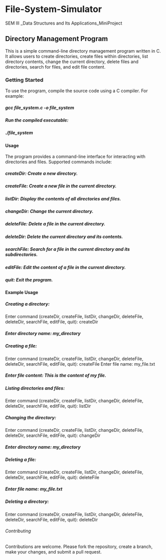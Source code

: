 # File-System-Simulator
SEM III _Data Structures and Its Applications_MiniProject

## Directory Management Program
This is a simple command-line directory management program written in C. It allows users to create directories, create files within directories, list directory contents, change the current directory, delete files and directories, search for files, and edit file content.
### Getting Started
To use the program, compile the source code using a C compiler. For example:
##### gcc file_system.c -o file_system
##### Run the compiled executable:
##### ./file_system
#### Usage
The program provides a command-line interface for interacting with directories and files. Supported commands include:
##### createDir: Create a new directory.
##### createFile: Create a new file in the current directory.
##### listDir: Display the contents of all directories and files.
##### changeDir: Change the current directory.
##### deleteFile: Delete a file in the current directory.
##### deleteDir: Delete the current directory and its contents.
##### searchFile: Search for a file in the current directory and its subdirectories.
##### editFile: Edit the content of a file in the current directory.
##### quit: Exit the program.
#### Example Usage
##### _Creating a directory:_
Enter command (createDir, createFile, listDir, changeDir, deleteFile, deleteDir, searchFile, editFile, quit): createDir 
##### Enter directory name: my_directory 
##### _Creating a file:_
Enter command (createDir, createFile, listDir, changeDir, deleteFile, deleteDir, searchFile, editFile, quit): createFile Enter file name: my_file.txt 
##### Enter file content: This is the content of my file. 
##### _Listing directories and files:_
Enter command (createDir, createFile, listDir, changeDir, deleteFile, deleteDir, searchFile, editFile, quit): listDir 
##### _Changing the directory:_
Enter command (createDir, createFile, listDir, changeDir, deleteFile, deleteDir, searchFile, editFile, quit): changeDir
##### Enter directory name: my_directory 
##### _Deleting a file:_
Enter command (createDir, createFile, listDir, changeDir, deleteFile, deleteDir, searchFile, editFile, quit): deleteFile 
##### Enter file name: my_file.txt 
##### _Deleting a directory:_
Enter command (createDir, createFile, listDir, changeDir, deleteFile, deleteDir, searchFile, editFile, quit): deleteDir 
###### Contributing
Contributions are welcome. Please fork the repository, create a branch, make your changes, and submit a pull request.
